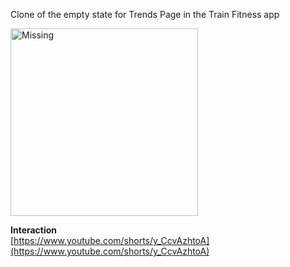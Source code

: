 Clone of the empty state for Trends Page in the Train Fitness app

<img src="https://repkeeper.s3.us-east-2.amazonaws.com/MuscleGroups.png" alt="Missing" width="300"/>

**Interaction**  
[https://www.youtube.com/shorts/y_CcvAzhtoA](https://www.youtube.com/shorts/y_CcvAzhtoA)

